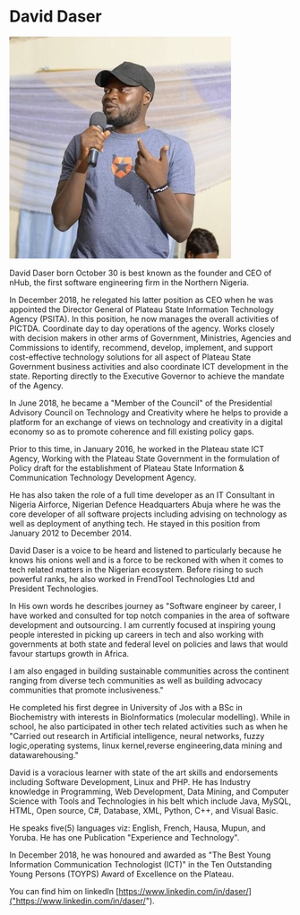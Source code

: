 # David Daser

<img src="./assets/Daser.jpeg">

David Daser born October 30 is best known as the founder and CEO of nHub, the first software engineering firm in the Northern Nigeria.

In December 2018, he relegated his latter position as CEO when he was appointed the Director General of Plateau State Information Technology Agency (PSITA). In this position, he now manages the overall activities of PICTDA. Coordinate day to day operations of the agency. Works closely with decision makers in other arms of Government, Ministries, Agencies and Commissions to identify, recommend, develop, implement, and support cost-effective technology solutions for all aspect of Plateau State Government business activities and also coordinate ICT development in the state. Reporting directly to the Executive Governor to achieve the mandate of the Agency.

In June 2018, he became a "Member of the Council" of the Presidential Advisory Council on Technology and Creativity where he helps to provide a platform for an exchange of views on technology and creativity in a digital economy so as to promote coherence and fill existing policy gaps.

Prior to this time, in January 2016, he worked in the Plateau state ICT Agency, Working with the Plateau State Government in the formulation of Policy draft for the establishment of Plateau State Information & Communication Technology Development Agency.

He has also taken the role of a full time developer as an IT Consultant in Nigeria Airforce, Nigerian Defence Headquarters Abuja where he was the core developer of all software projects including advising on technology as well as deployment of anything tech. He stayed in this position from January 2012 to December 2014.

David Daser is a voice to be heard and listened to particularly because he knows his onions well and is a force to be reckoned with when it comes to tech related matters in the Nigerian ecosystem.
Before rising to such powerful ranks, he also worked in FrendTool Technologies Ltd and President Technologies.

In His own words he describes journey as "Software engineer by career, I have worked and consulted for top notch companies in the area of software development and outsourcing. I am currently focused at inspiring young people interested in picking up careers in tech and also working with governments at both state and federal level on policies and laws that would favour startups growth in Africa.

I am also engaged in building sustainable communities across the continent ranging from diverse tech communities as well as building advocacy communities that promote inclusiveness."

He completed his first degree in University of Jos with a BSc in Biochemistry with interests in BioInformatics (molecular modelling). While in school, he also participated in other tech related activities such as when he "Carried out research in Artificial intelligence, neural networks, fuzzy logic,operating systems, linux kernel,reverse engineering,data mining and datawarehousing."

David is a voracious learner with state of the art skills and endorsements including Software Development, Linux and PHP.
He has Industry knowledge in Programming, Web Development, Data Mining, and Computer Science with Tools and Technologies in his belt which include Java, MySQL, HTML, Open source, C#, Database, XML, Python, C++, and Visual Basic.

He speaks five(5) languages viz: English, French, Hausa, Mupun, and Yoruba. He has one Publication "Experience and Technology".

In December 2018, he was honoured and awarded as "The Best Young Information Communication Technologist (ICT)" in the Ten Outstanding Young Persons (TOYPS) Award of Excellence on the Plateau.

You can find him on linkedIn [https://www.linkedin.com/in/daser/]("https://www.linkedin.com/in/daser/").
